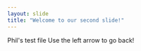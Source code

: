 ```yaml
---
layout: slide
title: "Welcome to our second slide!"
---
```

Phil's test file
Use the left arrow to go back!
